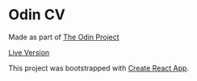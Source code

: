 # Odin CV

Made as part of [The Odin Project](https://www.theodinproject.com/)

[Live Version](http://jvfe.github.io/odin-cv)

This project was bootstrapped with [Create React App](https://github.com/facebook/create-react-app).
